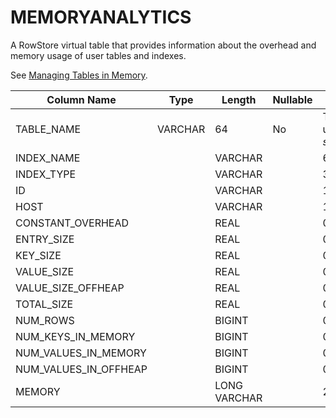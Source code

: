 # MEMORYANALYTICS


A RowStore virtual table that provides information about the overhead and memory usage of user tables and indexes.

See <a href="../../data_management/memory_analytics/memory_requirements_chapter.html#concept_A244C9422D8C4BECB7EE1C387C3AA099" class="xref" title="Designing a RowStore database also involves estimating the memory requirements for your data based on the size of the actual table values and indexes, the overhead that RowStore requires for your data, the overall usage pattern for your data, and whether you wish to store your table row data in the JVM heap or in off-heap memory. You can estimate heap memory requirements for tables using general guidelines for RowStore overhead. Additionally, you can load tables with representative data and then query the RowStore SYS.MEMORYANALYTICS table to obtain details about the heap or off-heap memory required for individual tables and indexes.">Managing Tables in Memory</a>.

<a id="reference_21873F7CB0454C4DBFDC7B4EDADB6E1F__table_81656C3CC60040E8BC644074A151F050"></a>


|Column Name|Type|Length|Nullable|Contents|
------------ | ------------- | ------------|------------- |------------- |
|TABLE_NAME|VARCHAR|64|No|The full name of the table using the format <em>schema_name</em>.<em>table_name</em>.|
|INDEX_NAME||VARCHAR||64||Yes||Name of the index associated with the table.|
|INDEX_TYPE||VARCHAR||32||Yes||Description of the type of index associated with the table-- local or a global hash index, and whether the index is sorted.|
|ID||VARCHAR||128||No||Member ID of the member hosting the table.|
|HOST||VARCHAR||128||No||The RowStore member to which the memory values apply.|
|CONSTANT_OVERHEAD||REAL||0||No||One-time memory overhead cost due to artifacts produced when a blank table is created.|
|ENTRY_SIZE||REAL||0||No||Entry overhead, in kilobytes. Only reflects the amount of memory required to hold the table row in memory but not including the memory to hold its key and value. (Excludes KEY_SIZE, CONSTANT_OVERHEAD, VALUE_SIZE and VALUE_SIZE_OFFHEAP below.)|
|KEY_SIZE||REAL||0||No||Key overhead, in kilobytes. Note that this column will only display a non-zero value when the table is set to overflow to disk and the complete row (in other words, the row value) is no longer held in memory.|
|VALUE_SIZE||REAL||0||No||The size, in kilobytes, of the table row data stored in the JVM heap. (This includes the Entry Size overhead.)|
|VALUE_SIZE_OFFHEAP||REAL||0||No||The size, in kilobytes, of the table row data stored in off-heap memory.|
|TOTAL_SIZE||REAL||0||No||Total size is the sum, in kilobytes, of the following columns:<br> * CONSTANT_OVERHEAD<br> * ENTRY_SIZE<br> * KEY_SIZE<br> * VALUE_SIZE<br> * VALUE_SIZE_OFFHEAP|
|NUM_ROWS||BIGINT||0||No||The total number of rows stored on the local RowStore member. For a partitioned table, this includes all buckets for the table, as well as primary and secondary replicas.|
|NUM_KEYS_IN_MEMORY||BIGINT||0||No||The total number of keys stored in the heap for the table. Note that this column will only display a non-zero value when the table is set to overflow to disk and the complete row (in other words, the row's value) is no longer held in memory.|
|NUM_VALUES_IN_MEMORY||BIGINT||0||No||The total number of row values stored in the heap for the table.|
|NUM_VALUES_IN_OFFHEAP||BIGINT||0||No||The total number of row values stored in off-heap memory.|
|MEMORY||LONG VARCHAR||2147483647||No||Placeholder for future use.|


